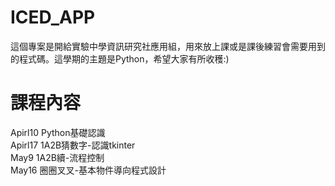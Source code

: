# ICED_APP
這個專案是開給實驗中學資訊研究社應用組，用來放上課或是課後練習會需要用到的程式碼。這學期的主題是Python，希望大家有所收穫:)

# 課程內容
Apirl10 Python基礎認識 \
Apirl17 1A2B猜數字-認識tkinter \
May9 1A2B續-流程控制 \
May16 圈圈叉叉-基本物件導向程式設計

